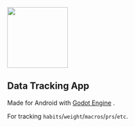 <img src="https://cdn.discordapp.com/attachments/852950858701209662/1206201559059271782/icon.png?ex=65ed9abd&is=65db25bd&hm=39f51e900333cea664de785b8fa53437999d77140db90b2027ffdf9a14a3c328&" width="140" height="140">

## Data Tracking App

Made for Android with [Godot Engine](https://github.com/godotengine/godot) .

For tracking `habits`/`weight`/`macros`/`prs`/`etc`.
